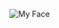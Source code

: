 
![My Face](https://github.com/airylp/decodigo/blob/main/python/FaceMapping/face_mapping_example.gif)

